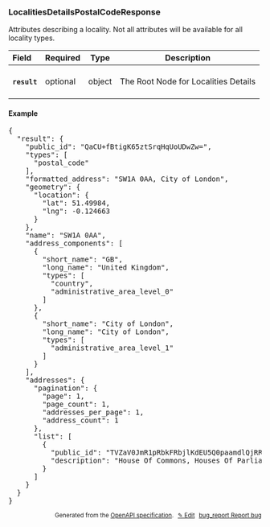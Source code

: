 <!--- This is a generated file, do not edit! -->
<!--- [START woosmap_http_schema_woosmap-platform-api-reference_localitiesdetailspostalcoderesponse] -->
<h3 class="schema-object" id="Woosmap Platform API Reference_LocalitiesDetailsPostalCodeResponse">LocalitiesDetailsPostalCodeResponse</h3>

Attributes describing a locality. Not all attributes will be available for all locality types.

| Field                                                                                                                    | Required | Type   | Description                                                                                |
| :----------------------------------------------------------------------------------------------------------------------- | -------- | ------ | ------------------------------------------------------------------------------------------ |
| <h4 id="LocalitiesDetailsPostalCodeResponse-result" class="add-link schema-object-property-key"><code>result</code></h4> | optional | object | <div class="nonref-property-description"><p>The Root Node for Localities Details</p></div> |

<h4 class="schema-object-example" id="Woosmap Platform API Reference_LocalitiesDetailsPostalCodeResponse-example">Example</h4>

<pre class="notranslate lang-json prettyprint">{
  "result": {
    "public_id": "QaCU+fBtigK65ztSrqHqUoUDwZw=",
    "types": [
      "postal_code"
    ],
    "formatted_address": "SW1A 0AA, City of London",
    "geometry": {
      "location": {
        "lat": 51.49984,
        "lng": -0.124663
      }
    },
    "name": "SW1A 0AA",
    "address_components": [
      {
        "short_name": "GB",
        "long_name": "United Kingdom",
        "types": [
          "country",
          "administrative_area_level_0"
        ]
      },
      {
        "short_name": "City of London",
        "long_name": "City of London",
        "types": [
          "administrative_area_level_1"
        ]
      }
    ],
    "addresses": {
      "pagination": {
        "page": 1,
        "page_count": 1,
        "addresses_per_page": 1,
        "address_count": 1
      },
      "list": [
        {
          "public_id": "TVZaV0JmR1pRbkFRbjlKdEU5Q0paamdlQjRRPV9fTVZaV0JmR1pRbkFRbjlKdEU5Q0paamdlQjRRPQ==",
          "description": "House Of Commons, Houses Of Parliament, London, SW1A 0AA"
        }
      ]
    }
  }
}</pre>

<p style="text-align: right; font-size: smaller;">Generated from the <a data-label="openapi-github" href="https://github.com/woosmap/openapi-specification" title="Woosmap OpenAPI Specification" class="external">OpenAPI specification</a>.
<a data-label="openapi-github-woosmap-http-schema-woosmap-platform-api-reference-localitiesdetailspostalcoderesponse" data-action="edit" style="margin-left: 5px;" href="https://github.com/woosmap/openapi-specification/blob/main/specification/schemas/Woosmap Platform API Reference_LocalitiesDetailsPostalCodeResponse.yml" title="Edit on GitHub">✎ Edit</a>
<a data-label="openapi-github-woosmap-http-schema-woosmap-platform-api-reference-localitiesdetailspostalcoderesponse" data-action="bug" style="margin-left: 5px;" href="https://github.com/woosmap/openapi-specification/issues/new?assignees=&labels=type%3A+bug%2C+triage+me&template=bug_report.md&title=[schemas] Bug - Woosmap Platform API Reference_LocalitiesDetailsPostalCodeResponse" title="File bug for schemas on GitHub"><span class="material-icons">bug_report</span> Report bug</a>
</p>

<!--- [END woosmap_http_schema_woosmap-platform-api-reference_localitiesdetailspostalcoderesponse] -->
